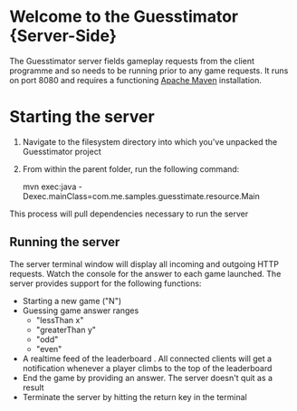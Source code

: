 # Welcome to the Guesstimator  {Server-Side}

The Guesstimator server fields gameplay requests from the client programme and so needs to be running prior to any game requests. It runs on port 8080 and requires a functioning [Apache Maven](https://maven.apache.org/) installation.


# Starting the server

 1. Navigate to the filesystem directory into which you've unpacked the Guesstimator project
 2. From within the parent folder, run the following command:

    mvn exec:java -Dexec.mainClass=com.me.samples.guesstimate.resource.Main

This process will pull dependencies necessary to run the server

 
 
## Running the server

The server terminal window will display all incoming and outgoing HTTP requests. Watch the console for the answer to each game launched. The server provides support for the following functions:

 - Starting a new game ("N")
 - Guessing game answer ranges
	 - "lessThan  x"
	 - "greaterThan y"
	 - "odd"
	 - "even"
 - A realtime feed of the leaderboard . All connected clients will get a notification whenever a player climbs to the top of the leaderboard
 - End the game by providing an answer. The server doesn't quit as a result
 - Terminate the server by hitting the return key in the terminal
